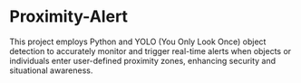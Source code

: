 # Proximity-Alert
This project employs Python and YOLO (You Only Look Once) object detection to accurately monitor and trigger real-time alerts when objects or individuals enter user-defined proximity zones, enhancing security and situational awareness.
